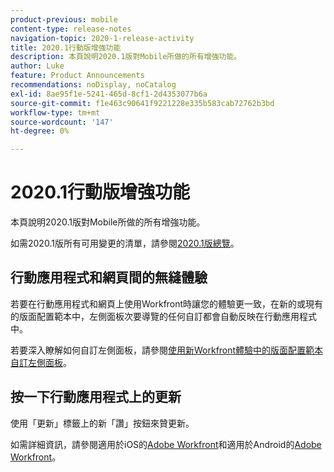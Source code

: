 ```yaml
---
product-previous: mobile
content-type: release-notes
navigation-topic: 2020-1-release-activity
title: 2020.1行動版增強功能
description: 本頁說明2020.1版對Mobile所做的所有增強功能。
author: Luke
feature: Product Announcements
recommendations: noDisplay, noCatalog
exl-id: 8ae95f1e-5241-465d-8cf1-2d4353077b6a
source-git-commit: f1e463c90641f9221228e335b583cab72762b3bd
workflow-type: tm+mt
source-wordcount: '147'
ht-degree: 0%

---
```


# 2020.1行動版增強功能

本頁說明2020.1版對Mobile所做的所有增強功能。

如需2020.1版所有可用變更的清單，請參閱[2020.1版總覽](../../../product-announcements/product-releases/2020.1-release-activity/2020-1-release-overview.md)。

## 行動應用程式和網頁間的無縫體驗

若要在行動應用程式和網頁上使用Workfront時讓您的體驗更一致，在新的或現有的版面配置範本中，左側面板次要導覽的任何自訂都會自動反映在行動應用程式中。

若要深入瞭解如何自訂左側面板，請參閱[使用新Workfront體驗中的版面配置範本自訂左側面板](https://one.workfront.com/s/article/Customize-the-left-panel-using-a-Layout-Template-in-the-new-Workfront-experience-354734188)。

## 按一下行動應用程式上的更新

使用「更新」標籤上的新「讚」按鈕來贊更新。

如需詳細資訊，請參閱適用於iOS的[Adobe Workfront](../../../workfront-basics/mobile-apps/using-the-workfront-mobile-app/workfront-for-ios.md)和適用於Android的[Adobe Workfront](../../../workfront-basics/mobile-apps/using-the-workfront-mobile-app/workfront-for-android.md)。
